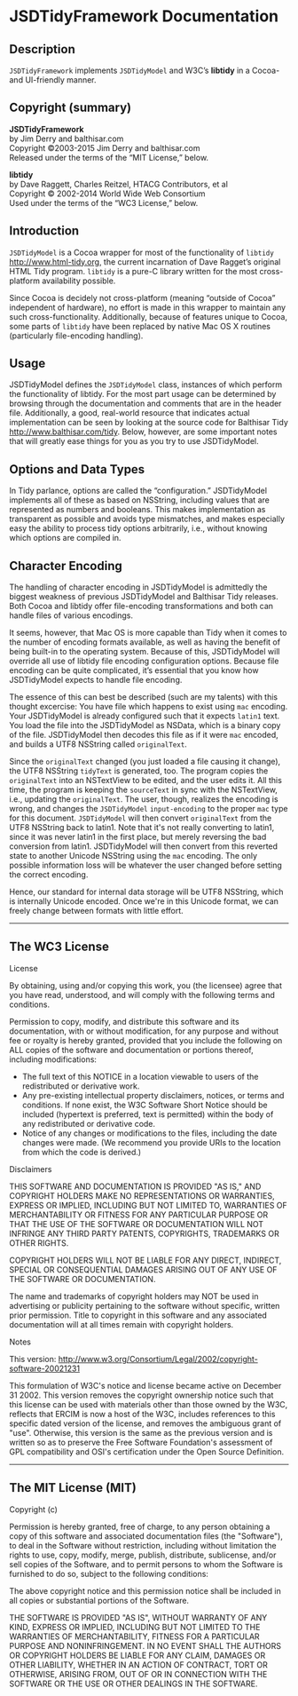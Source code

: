 JSDTidyFramework Documentation
==============================

Description
-----------

`JSDTidyFramework` implements `JSDTidyModel` and W3C’s **libtidy** in a Cocoa- and UI-friendly manner. 


Copyright (summary)
-------------------

**JSDTidyFramework**  
by Jim Derry and balthisar.com  
Copyright ©2003-2015 Jim Derry and balthisar.com  
Released under the terms of the “MIT License,” below.

**libtidy**  
by Dave Raggett, Charles Reitzel, HTACG Contributors, et al  
Copyright © 2002-2014 World Wide Web Consortium  
Used under the terms of the “WC3 License,” below.



Introduction
------------

`JSDTidyModel` is a Cocoa wrapper for most of the functionality of `libtidy` <http://www.html-tidy.org>, the current incarnation of Dave Ragget’s original HTML Tidy program. `libtidy` is a pure-C library written for the most cross-platform availability possible.

Since Cocoa is decidely not cross-platform (meaning “outside of Cocoa” independent of hardware), no effort is made in this wrapper to maintain any such cross-functionality. Additionally, because of features unique to Cocoa, some parts of `libtidy` have been replaced by native Mac OS X routines (particularly file-encoding handling).


Usage
-----

JSDTidyModel defines the `JSDTidyModel` class, instances of which perform the functionality of libtidy. For the most part usage can be determined by browsing through the documentation and comments that are in the header file. Additionally, a good, real-world resource that indicates actual implementation can be seen by looking at the source code for Balthisar Tidy <http://www.balthisar.com/tidy>. Below, however, are some important notes that will greatly ease things for you as you try to use JSDTidyModel.


Options and Data Types
----------------------

In Tidy parlance, options are called the “configuration.” JSDTidyModel implements all of these as based on NSString, including values that are represented as numbers and booleans. This makes implementation as transparent as possible and avoids type mismatches, and makes especially easy the ability to process tidy options arbitrarily, i.e., without knowing which options are compiled in.


Character Encoding
------------------

The handling of character encoding in JSDTidyModel is admittedly the biggest weakness of previous JSDTidyModel and Balthisar Tidy releases. Both Cocoa and libtidy offer file-encoding transformations and both can handle files of various encodings.

It seems, however, that Mac OS is more capable than Tidy when it comes to the number of encoding formats available, as well as having the benefit of being built-in to the operating system. Because of this, JSDTidyModel will override all use of libtidy file encoding configuration options. Because file encoding can be quite complicated, it’s essential that you know how JSDTidyModel expects to handle file encoding.

The essence of this can best be described (such are my talents) with this thought excercise: You have file which happens to exist using `mac` encoding. Your JSDTidyModel is already configured such that it expects `latin1` text. You load the file into the JSDTidyModel as NSData, which is a binary copy of the file. JSDTidyModel then decodes this file as if it were `mac` encoded, and builds a UTF8 NSString called `originalText`.

Since the `originalText` changed (you just loaded a file causing it change), the UTF8 NSString `tidyText` is generated, too. The program copies the `originalText` into an NSTextView to be edited, and the user edits it. All this time, the program is keeping the `sourceText` in sync with the NSTextView, i.e., updating the `originalText`. The user, though, realizes the encoding is wrong, and changes the `JSDTidyModel` `input-encoding` to the proper `mac` type for this document. `JSDTidyModel` will then convert `originalText` from the UTF8 NSString back to latin1. Note that it's not really converting to latin1, since it was never latin1 in the first place, but merely reversing the bad conversion from latin1. JSDTidyModel will then convert from this reverted state to another Unicode NSString using the `mac` encoding. The only possible information loss will be whatever the user changed before setting the correct encoding.

Hence, our standard for internal data storage will be UTF8 NSString, which is internally Unicode encoded. Once we're in this Unicode format, we can freely change between formats with little effort.


* * * * *


The WC3 License
---------------
License

By obtaining, using and/or copying this work, you (the licensee) agree that you have read, understood, and will comply with the following terms and conditions.

Permission to copy, modify, and distribute this software and its documentation, with or without modification, for any purpose and without fee or royalty is hereby granted, provided that you include the following on ALL copies of the software and documentation or portions thereof, including modifications:

- The full text of this NOTICE in a location viewable to users of the redistributed or derivative work.
- Any pre-existing intellectual property disclaimers, notices, or terms and conditions. If none exist, the W3C Software Short Notice should be included (hypertext is preferred, text is permitted) within the body of any redistributed or derivative code.
- Notice of any changes or modifications to the files, including the date changes were made. (We recommend you provide URIs to the location from which the code is derived.)

Disclaimers

THIS SOFTWARE AND DOCUMENTATION IS PROVIDED "AS IS," AND COPYRIGHT HOLDERS MAKE NO REPRESENTATIONS OR WARRANTIES, EXPRESS OR IMPLIED, INCLUDING BUT NOT LIMITED TO, WARRANTIES OF MERCHANTABILITY OR FITNESS FOR ANY PARTICULAR PURPOSE OR THAT THE USE OF THE SOFTWARE OR DOCUMENTATION WILL NOT INFRINGE ANY THIRD PARTY PATENTS, COPYRIGHTS, TRADEMARKS OR OTHER RIGHTS.

COPYRIGHT HOLDERS WILL NOT BE LIABLE FOR ANY DIRECT, INDIRECT, SPECIAL OR CONSEQUENTIAL DAMAGES ARISING OUT OF ANY USE OF THE SOFTWARE OR DOCUMENTATION.

The name and trademarks of copyright holders may NOT be used in advertising or publicity pertaining to the software without specific, written prior permission. Title to copyright in this software and any associated documentation will at all times remain with copyright holders.

Notes

This version: http://www.w3.org/Consortium/Legal/2002/copyright-software-20021231

This formulation of W3C's notice and license became active on December 31 2002. This version removes the copyright ownership notice such that this license can be used with materials other than those owned by the W3C, reflects that ERCIM is now a host of the W3C, includes references to this specific dated version of the license, and removes the ambiguous grant of "use". Otherwise, this version is the same as the previous version and is written so as to preserve the Free Software Foundation's assessment of GPL compatibility and OSI's certification under the Open Source Definition.


* * * * *


The MIT License (MIT)
---------------------

Copyright (c) <year> <copyright holders>

Permission is hereby granted, free of charge, to any person obtaining a copy of this software and associated documentation files (the "Software"), to deal in the Software without restriction, including without limitation the rights to use, copy, modify, merge, publish, distribute, sublicense, and/or sell copies of the Software, and to permit persons to whom the Software is furnished to do so, subject to the following conditions:

The above copyright notice and this permission notice shall be included in all copies or substantial portions of the Software.

THE SOFTWARE IS PROVIDED "AS IS", WITHOUT WARRANTY OF ANY KIND, EXPRESS OR IMPLIED, INCLUDING BUT NOT LIMITED TO THE WARRANTIES OF MERCHANTABILITY, FITNESS FOR A PARTICULAR PURPOSE AND NONINFRINGEMENT. IN NO EVENT SHALL THE AUTHORS OR COPYRIGHT HOLDERS BE LIABLE FOR ANY CLAIM, DAMAGES OR OTHER LIABILITY, WHETHER IN AN ACTION OF CONTRACT, TORT OR OTHERWISE, ARISING FROM, OUT OF OR IN CONNECTION WITH THE SOFTWARE OR THE USE OR OTHER DEALINGS IN THE SOFTWARE.

